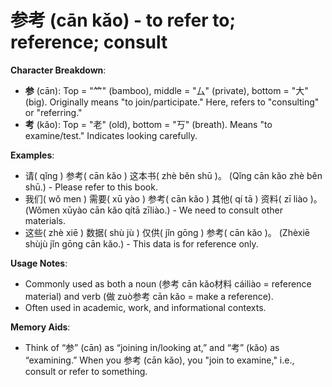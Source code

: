 # **参考 (cān kǎo) - to refer to; reference; consult**

**Character Breakdown**:  
- **参** (cān): Top = "⺮" (bamboo), middle = "厶" (private), bottom = "大" (big). Originally means "to join/participate." Here, refers to "consulting" or "referring."  
- **考** (kǎo): Top = "老" (old), bottom = "丂" (breath). Means "to examine/test." Indicates looking carefully.

**Examples**:  
- 请( qǐng ) 参考( cān kǎo ) 这本书( zhè běn shū )。 (Qǐng cān kǎo zhè běn shū.) - Please refer to this book.  
- 我们( wǒ men ) 需要( xū yào ) 参考( cān kǎo ) 其他( qí tā ) 资料( zī liào )。 (Wǒmen xūyào cān kǎo qítā zīliào.) - We need to consult other materials.  
- 这些( zhè xiē ) 数据( shù jù ) 仅供( jǐn gōng ) 参考( cān kǎo )。 (Zhèxiē shùjù jǐn gōng cān kǎo.) - This data is for reference only.

**Usage Notes**:  
- Commonly used as both a noun (参考 cān kǎo材料 cáiliào = reference material) and verb (做 zuò参考 cān kǎo = make a reference).  
- Often used in academic, work, and informational contexts.

**Memory Aids**:  
- Think of “参” (cān) as “joining in/looking at,” and “考” (kǎo) as “examining.” When you 参考 (cān kǎo), you "join to examine," i.e., consult or refer to something.